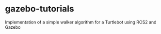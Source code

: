 # gazebo-tutorials
Implementation of a simple walker algorithm for a Turtlebot using ROS2 and Gazebo

